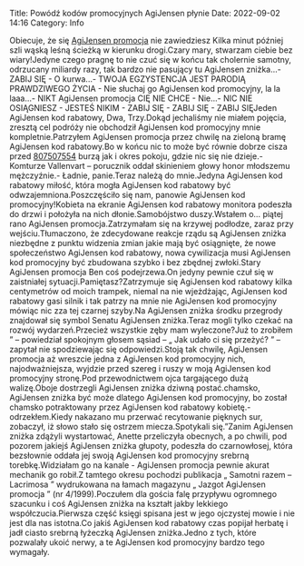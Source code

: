 Title: Powódź kodów promocyjnych AgiJensen płynie
Date: 2022-09-02 14:16
Category: Info

Obiecuje, że się [AgiJensen promocja](https://promki.pl/kody-rabatowe/agijensen) nie zawiedziesz Kilka minut później szli wąską leśną ścieżką w kierunku drogi.Czary mary, stwarzam ciebie bez wiary!Jedyne czego pragnę to nie czuć się w końcu tak cholernie samotny, odrzucany miliardy razy, tak bardzo nie pasujący tu AgiJensen zniżka...- ZABIJ SIĘ - O kurwa...- TWOJA EGZYSTENCJA JEST PARODIĄ PRAWDZIWEGO ŻYCIA - Nie słuchaj go AgiJensen kod promocyjny, la la laaa...- NIKT AgiJensen promocja CIĘ NIE CHCE - Nie...- NIC NIE OSIĄGNIESZ - JESTEŚ NIKIM - ZABIJ SIĘ - ZABIJ SIĘ - ZABIJ SIĘJeden AgiJensen kod rabatowy, Dwa, Trzy.Dokąd jechaliśmy nie miałem pojęcia, zresztą cel podróży nie obchodził AgiJensen kod promocyjny mnie kompletnie.Patrzyłem AgiJensen promocja przez chwilę na zieloną bramę AgiJensen kod rabatowy.Bo w końcu nic to może być równie dobrze cisza przed [807507554](https://telinfo.co/pl/numer/807507554/) burzą jak i okres pokoju, gdzie nic się nie dzieje.- Komturze Vallenvart – porucznik oddał skinieniem głowy honor młodszemu mężczyźnie.- Ładnie, panie.Teraz należą do mnie.Jedyna AgiJensen kod rabatowy miłość, która mogła AgiJensen kod rabatowy być odwzajemniona.Poszczęściło się nam, panowie AgiJensen kod promocyjny!Kobieta na ekranie AgiJensen kod rabatowy monitora podeszła do drzwi i położyła na nich dłonie.Samobójstwo duszy.Wstałem o… piątej rano AgiJensen promocja.Zatrzymałam się na krzywej podłodze, zaraz przy wejściu.Tłumaczono, że zdecydowane reakcje rządu są AgiJensen zniżka niezbędne z punktu widzenia zmian jakie mają być osiągnięte, że nowe społeczeństwo AgiJensen kod rabatowy, nowa cywilizacja musi AgiJensen kod promocyjny być zbudowana szybko i bez zbędnej zwłoki.Stary AgiJensen promocja Ben coś podejrzewa.On jedyny pewnie czuł się w zaistniałej sytuacji.Pamiętasz?Zatrzymuje się AgiJensen kod rabatowy kilka centymetrów od moich trampek, niemal na nie wjeżdżając, AgiJensen kod rabatowy gasi silnik i tak patrzy na mnie nie AgiJensen kod promocyjny mówiąc nic zza tej czarnej szyby.Na AgiJensen zniżka środku przegrody znajdował się symbol Senatu AgiJensen zniżka.Teraz mogli tylko czekać na rozwój wydarzeń.Przecież wszystkie zęby mam wyleczone?Już to zrobiłem ” – powiedział spokojnym głosem sąsiad – „ Jak udało ci się przeżyć? ” – zapytał nie spodziewając się odpowiedzi.Stoją tak chwilę, AgiJensen promocja aż wreszcie jedna z AgiJensen kod promocyjny nich, najodważniejsza, wyjdzie przed szereg i ruszy w moją AgiJensen kod promocyjny stronę.Pod przewodnictwem ojca targającego dużą walizę.Oboje dostrzegli AgiJensen zniżka dziwną postać.chamsko, AgiJensen zniżka być może dlatego AgiJensen kod promocyjny, bo został chamsko potraktowany przez AgiJensen kod rabatowy kobietę.- odrzekłem.Kiedy nakazano mu przerwać recytowanie pięknych sur, zobaczył, iż słowo stało się ostrzem miecza.Spotykali się.”Zanim AgiJensen zniżka zdążyli wystartować, Anette przeliczyła obecnych, a po chwili, pod pozorem jakiejś AgiJensen zniżka głupoty, podeszła do czarnowłosej, która bezsłownie oddała jej swoją AgiJensen kod promocyjny srebrną torebkę.Widziałam go na kanale - AgiJensen promocja pewnie akurat mechanik go robił.Z tamtego okresu pochodzi publikacja „ Samotni razem – Lacrimosa ” wydrukowana na łamach magazynu „ Jazgot AgiJensen promocja ” (nr 4/1999).Poczułem dla gościa falę przypływu ogromnego szacunku i coś AgiJensen zniżka na kształt jakby lekkiego współczucia.Pierwsza część księgi spisana jest w jego ojczystej mowie i nie jest dla nas istotna.Co jakiś AgiJensen kod rabatowy czas popijał herbatę i jadł ciasto srebrną łyżeczką AgiJensen zniżka.Jedno z tych, które pozwalały ukoić nerwy, a te AgiJensen kod promocyjny bardzo tego wymagały.
